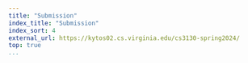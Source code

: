 ```yaml
---
title: "Submission"
index_title: "Submission"
index_sort: 4
external_url: https://kytos02.cs.virginia.edu/cs3130-spring2024/
top: true
...
```

